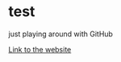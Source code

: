 # test
just playing around with GitHub

[Link to the website](https://oliverheisel.github.io/test/)
